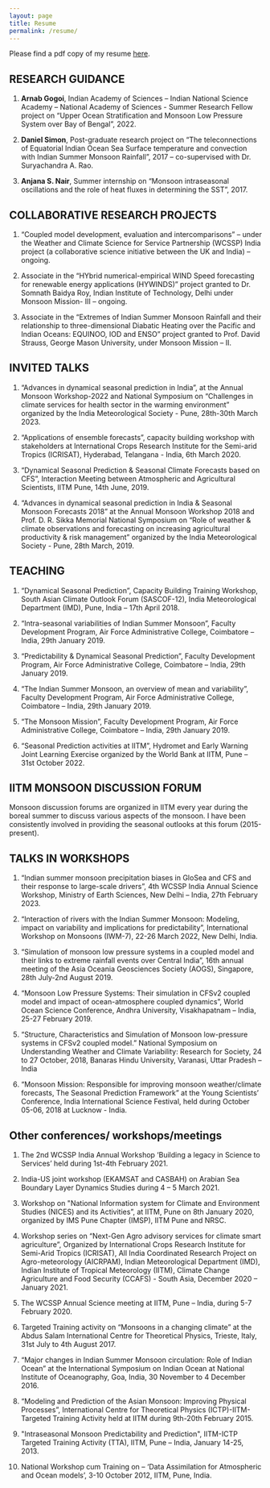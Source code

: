 ```yaml
---
layout: page
title: Resume
permalink: /resume/
---
```


Please find a pdf copy of my resume [here].

## RESEARCH GUIDANCE	

1. **Arnab Gogoi**, Indian Academy of Sciences – Indian National Science Academy – National Academy of Sciences - Summer Research Fellow project on “Upper Ocean Stratification and Monsoon Low Pressure System over Bay of Bengal”, 2022.

2. **Daniel Simon**, Post-graduate research project on “The teleconnections of Equatorial Indian Ocean Sea Surface temperature and convection with Indian Summer Monsoon Rainfall”, 2017 – co-supervised with Dr. Suryachandra A. Rao.

2. **Anjana S. Nair**, Summer internship on “Monsoon intraseasonal oscillations and the role of heat fluxes in determining the SST”, 2017.

## COLLABORATIVE RESEARCH PROJECTS	

1. “Coupled model development, evaluation and intercomparisons” – under the Weather and Climate Science for Service Partnership (WCSSP) India project (a collaborative science initiative between the UK and India) – ongoing.

1. Associate in the “HYbrid numerical-empirical WIND Speed forecasting for renewable energy applications (HYWINDS)” project granted to Dr. Somnath Baidya Roy, Indian Institute of Technology, Delhi under Monsoon Mission- III – ongoing.

1. Associate in the “Extremes of Indian Summer Monsoon Rainfall and their relationship to three-dimensional Diabatic Heating over the Pacific and Indian Oceans: EQUINOO, IOD and ENSO” project granted to Prof. David Strauss, George Mason University, under Monsoon Mission – II.
	
## INVITED TALKS

1. “Advances in dynamical seasonal prediction in India”, at the Annual Monsoon Workshop-2022 and National Symposium on “Challenges in climate services for health sector in the warming environment” organized by the India Meteorological Society - Pune, 28th-30th March 2023.

1. “Applications of ensemble forecasts”, capacity building workshop with stakeholders at International Crops Research Institute for the Semi-arid Tropics (ICRISAT), Hyderabad, Telangana - India, 6th March 2020.

1. “Dynamical Seasonal Prediction & Seasonal Climate Forecasts based on CFS”, 
Interaction Meeting between Atmospheric and Agricultural Scientists, IITM Pune, 14th June, 2019.

1. “Advances in dynamical seasonal prediction in India & Seasonal Monsoon Forecasts 2018” at the Annual Monsoon Workshop 2018 and Prof. D. R. Sikka Memorial National Symposium on “Role of weather & climate observations and forecasting on increasing agricultural productivity & risk management” organized by the India Meteorological Society - Pune, 28th March, 2019.

## TEACHING

1. “Dynamical Seasonal Prediction”, Capacity Building Training Workshop, South Asian Climate Outlook Forum (SASCOF-12), India Meteorological Department (IMD), Pune, India – 17th April 2018.

1. “Intra-seasonal variabilities of Indian Summer Monsoon”, Faculty Development Program, Air Force Administrative College, Coimbatore – India, 29th January 2019.

1. “Predictability & Dynamical Seasonal Prediction”, Faculty Development Program, Air Force Administrative College, Coimbatore – India, 29th January 2019.

1. “The Indian Summer Monsoon, an overview of mean and variability”, Faculty Development Program, Air Force Administrative College, Coimbatore – India, 29th January 2019.

1. “The Monsoon Mission”, Faculty Development Program, Air Force Administrative College, Coimbatore – India, 29th January 2019.

1. “Seasonal Prediction activities at IITM”, Hydromet and Early Warning Joint Learning Exercise organized by the World Bank at IITM, Pune – 31st October 2022.

## IITM MONSOON DISCUSSION FORUM	

Monsoon discussion forums are organized in IITM every year during the boreal summer to discuss various aspects of the monsoon. I have been consistently involved in providing the seasonal outlooks at this forum (2015-present).

## TALKS IN WORKSHOPS

1. “Indian summer monsoon precipitation biases in GloSea and CFS and 
their response to large-scale drivers”, 4th WCSSP India Annual Science Workshop, Ministry of Earth Sciences, New Delhi – India, 27th February 2023. 

1. “Interaction of rivers with the Indian Summer Monsoon: Modeling, impact on variability and implications for predictability”, International Workshop on Monsoons (IWM-7), 22-26 March 2022, New Delhi, India.

1. “Simulation of monsoon low pressure systems in a coupled model and their links to extreme rainfall events over Central India”, 16th annual meeting of the Asia Oceania Geosciences Society (AOGS), Singapore, 28th July-2nd August 2019. 

1. “Monsoon Low Pressure Systems: Their simulation in CFSv2 coupled model and impact of ocean-atmosphere coupled dynamics”, World Ocean Science Conference, Andhra University, Visakhapatnam – India, 25-27 February 2019.

1. “Structure, Characteristics and Simulation of Monsoon low-pressure
systems in CFSv2 coupled model.” National Symposium on Understanding Weather and Climate Variability: Research for Society, 24 to 27 October, 2018, Banaras Hindu University, Varanasi, Uttar Pradesh – India

1. “Monsoon Mission: Responsible for improving monsoon weather/climate forecasts, The Seasonal Prediction Framework” at the Young Scientists’ Conference, India International Science Festival, held during October 05-06, 2018 at Lucknow - India.

## Other conferences/ workshops/meetings

1. The 2nd WCSSP India Annual Workshop ‘Building a legacy in Science to Services’ held during 1st-4th February 2021.

1. India-US joint workshop (EKAMSAT and CASBAH) on Arabian Sea Boundary Layer Dynamics Studies during 4 – 5 March 2021.

1. Workshop on "National Information system for Climate and Environment Studies (NICES) and its Activities”, at IITM, Pune on 8th January 2020, organized by IMS Pune Chapter (IMSP), IITM Pune and NRSC.

1. Workshop series on “Next-Gen Agro advisory services for climate smart agriculture”, Organized by International Crops Research Institute for Semi-Arid Tropics (ICRISAT), All India Coordinated Research Project on Agro-meteorology (AICRPAM), Indian Meteorological Department (IMD), Indian Institute of Tropical Meteorology (IITM), Climate Change Agriculture and Food Security (CCAFS) - South Asia, December 2020 – January 2021.

1. The WCSSP Annual Science meeting at IITM, Pune – India, during 5-7 February 2020.

1. Targeted Training activity on “Monsoons in a changing climate” at the Abdus Salam International Centre for Theoretical Physics, Trieste, Italy, 31st July to 4th August 2017.

1. “Major changes in Indian Summer Monsoon circulation: Role of Indian Ocean” at the International Symposium on Indian Ocean at National Institute of Oceanography, Goa, India, 30 November to 4 December 2016.

1. “Modeling and Prediction of the Asian Monsoon: Improving Physical Processes”, International Centre for Theoretical Physics (ICTP)-IITM-Targeted Training Activity held at IITM during 9th-20th February 2015.

1. "Intraseasonal Monsoon Predictability and Prediction", IITM-ICTP Targeted Training Activity (TTA), IITM, Pune – India, January 14-25, 2013.

1. National Workshop cum Training on – ‘Data Assimilation for Atmospheric and Ocean models’, 3-10 October 2012, IITM, Pune, India.

[here]: https://tropmet.res.in/